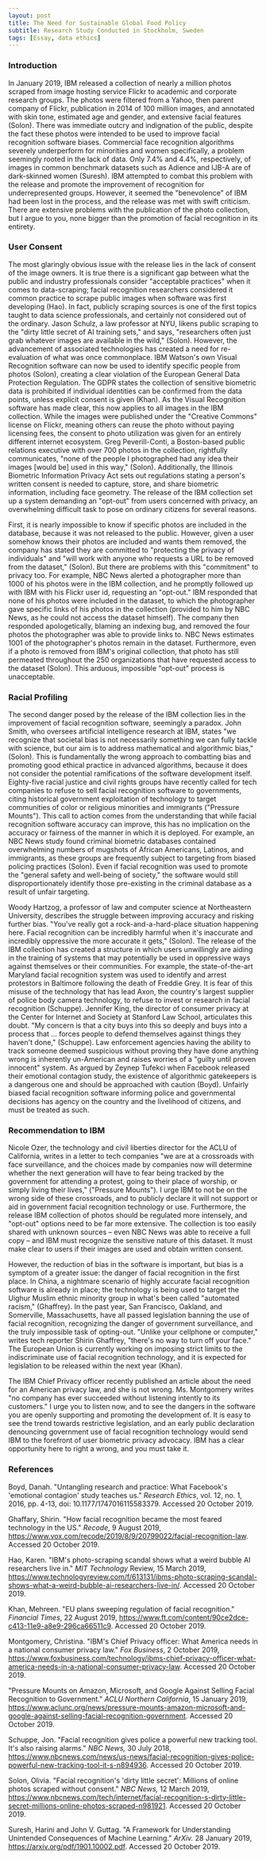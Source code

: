 ```yaml
---
layout: post
title: The Need for Sustainable Global Food Policy
subtitle: Research Study Conducted in Stockholm, Sweden
tags: [Essay, data ethics]
---
```


### Introduction

In January 2019, IBM released a collection of nearly a million photos scraped from image hosting service Flickr to academic and corporate research groups. The photos were filtered from a Yahoo, then parent company of Flickr, publication in 2014 of 100 million images, and annotated with skin tone, estimated age and gender, and extensive facial features (Solon). There was immediate outcry and indignation of the public, despite the fact these photos were intended to be used to improve facial recognition software biases. Commercial face recognition algorithms severely underperform for minorities and women specifically, a problem seemingly rooted in the lack of data. Only 7.4% and 4.4%, respectively, of images in common benchmark datasets such as Adience and IJB-A are of dark-skinned women (Suresh). IBM attempted to combat this problem with the release and promote the improvement of recognition for underrepresented groups. However, it seemed the &quot;benevolence&quot; of IBM had been lost in the process, and the release was met with swift criticism. There are extensive problems with the publication of the photo collection, but I argue to you, none bigger than the promotion of facial recognition in its entirety.

### User Consent

The most glaringly obvious issue with the release lies in the lack of consent of the image owners. It is true there is a significant gap between what the public and industry professionals consider &quot;acceptable practices&quot; when it comes to data-scraping; facial recognition researchers considered it common practice to scrape public images when software was first developing (Hao). In fact, publicly scraping sources is one of the first topics taught to data science professionals, and certainly not considered out of the ordinary. Jason Schulz, a law professor at NYU, likens public scraping to the &quot;dirty little secret of AI training sets,&quot; and says, &quot;researchers often just grab whatever images are available in the wild,&quot; (Solon). However, the advancement of associated technologies has created a need for re-evaluation of what was once commonplace. IBM Watson&#39;s own Visual Recognition software can now be used to identify specific people from photos (Solon), creating a clear violation of the European General Data Protection Regulation. The GDPR states the collection of sensitive biometric data is prohibited if individual identities can be confirmed from the data points, unless explicit consent is given (Khan). As the Visual Recognition software has made clear, this now applies to all images in the IBM collection. While the images were published under the &quot;Creative Commons&quot; license on Flickr, meaning others can reuse the photo without paying licensing fees, the consent to photo utilization was given for an entirely different internet ecosystem. Greg Peverill-Conti, a Boston-based public relations executive with over 700 photos in the collection, rightfully communicates, &quot;none of the people I photographed had any idea their images [would be] used in this way,&quot; (Solon). Additionally, the Illinois Biometric Information Privacy Act sets out regulations stating a person&#39;s written consent is needed to capture, store, and share biometric information, including face geometry. The release of the IBM collection set up a system demanding an &quot;opt-out&quot; from users concerned with privacy, an overwhelming difficult task to pose on ordinary citizens for several reasons.

First, it is nearly impossible to know if specific photos are included in the database, because it was not released to the public. However, given a user somehow knows their photos are included and wants them removed, the company has stated they are committed to &quot;protecting the privacy of individuals&quot; and &quot;will work with anyone who requests a URL to be removed from the dataset,&quot; (Solon). But there are problems with this &quot;commitment&quot; to privacy too. For example, NBC News alerted a photographer more than 1000 of his photos were in the IBM collection, and he promptly followed up with IBM with his Flickr user id, requesting an &quot;opt-out.&quot; IBM responded that none of his photos were included in the dataset, to which the photographer gave specific links of his photos in the collection (provided to him by NBC News, as he could not access the dataset himself). The company then responded apologetically, blaming an indexing bug, and removed the four photos the photographer was able to provide links to. NBC News estimates 1001 of the photographer&#39;s photos remain in the dataset. Furthermore, even if a photo is removed from IBM&#39;s original collection, that photo has still permeated throughout the 250 organizations that have requested access to the dataset (Solon). This arduous, impossible &quot;opt-out&quot; process is unacceptable.

### Racial Profiling

The second danger posed by the release of the IBM collection lies in the improvement of facial recognition software, seemingly a paradox. John Smith, who oversees artificial intelligence research at IBM, states &quot;we recognize that societal bias is not necessarily something we can fully tackle with science, but our aim is to address mathematical and algorithmic bias,&quot; (Solon). This is fundamentally the wrong approach to combatting bias and promoting good ethical practice in advanced algorithms, because it does not consider the potential ramifications of the software development itself. Eighty-five racial justice and civil rights groups have recently called for tech companies to refuse to sell facial recognition software to governments, citing historical government exploitation of technology to target communities of color or religious minorities and immigrants (&quot;Pressure Mounts&quot;). This call to action comes from the understanding that while facial recognition software accuracy can improve, this has no implication on the accuracy or fairness of the manner in which it is deployed. For example, an NBC News study found criminal biometric databases contained overwhelming numbers of mugshots of African Americans, Latinos, and immigrants, as these groups are frequently subject to targeting from biased policing practices (Solon). Even if facial recognition was used to promote the &quot;general safety and well-being of society,&quot; the software would still disproportionately identify those pre-existing in the criminal database as a result of unfair targeting.

Woody Hartzog, a professor of law and computer science at Northeastern University, describes the struggle between improving accuracy and risking further bias. &quot;You&#39;ve really got a rock-and-a-hard-place situation happening here. Facial recognition can be incredibly harmful when it&#39;s inaccurate and incredibly oppressive the more accurate it gets,&quot; (Solon). The release of the IBM collection has created a structure in which users unwillingly are aiding in the training of systems that may potentially be used in oppressive ways against themselves or their communities. For example, the state-of-the-art Maryland facial recognition system was used to identify and arrest protestors in Baltimore following the death of Freddie Grey. It is fear of this misuse of the technology that has lead Axon, the country&#39;s largest supplier of police body camera technology, to refuse to invest or research in facial recognition (Schuppe). Jennifer King, the director of consumer privacy at the Center for Internet and Society at Stanford Law School, articulates this doubt. &quot;My concern is that a city buys into this so deeply and buys into a process that … forces people to defend themselves against things they haven&#39;t done,&quot; (Schuppe). Law enforcement agencies having the ability to track someone deemed suspicious without proving they have done anything wrong is inherently un-American and raises worries of a &quot;guilty until proven innocent&quot; system. As argued by Zeynep Tufekci when Facebook released their emotional contagion study, the existence of algorithmic gatekeepers is a dangerous one and should be approached with caution (Boyd). Unfairly biased facial recognition software informing police and governmental decisions has agency on the country and the livelihood of citizens, and must be treated as such.

### Recommendation to IBM

Nicole Ozer, the technology and civil liberties director for the ACLU of California, writes in a letter to tech companies &quot;we are at a crossroads with face surveillance, and the choices made by companies now will determine whether the next generation will have to fear being tracked by the government for attending a protest, going to their place of worship, or simply living their lives,&quot; (&quot;Pressure Mounts&quot;). I urge IBM to not be on the wrong side of these crossroads, and to publicly declare it will not support or aid in government facial recognition technology or use. Furthermore, the release IBM collection of photos should be regulated more intensely, and &quot;opt-out&quot; options need to be far more extensive. The collection is too easily shared with unknown sources – even NBC News was able to receive a full copy – and IBM must recognize the sensitive nature of this dataset. It must make clear to users if their images are used and obtain written consent.

However, the reduction of bias in the software is important, but bias is a symptom of a greater issue: the danger of facial recognition in the first place. In China, a nightmare scenario of highly accurate facial recognition software is already in place; the technology is being used to target the Uighur Muslim ethnic minority group in what&#39;s been called &quot;automated racism,&quot; (Ghaffrey). In the past year, San Francisco, Oakland, and Somerville, Massachusetts, have all passed legislation banning the use of facial recognition, recognizing the danger of government surveillance, and the truly impossible task of opting-out. &quot;Unlike your cellphone or computer,&quot; writes tech reporter Shirin Ghaffrey, &quot;there&#39;s no way to turn off your face.&quot; The European Union is currently working on imposing strict limits to the indiscriminate use of facial recognition technology, and it is expected for legislation to be released within the next year (Khan).

The IBM Chief Privacy officer recently published an article about the need for an American privacy law, and she is not wrong. Ms. Montgomery writes &quot;no company has ever succeeded without listening intently to its customers.&quot; I urge you to listen now, and to see the dangers in the software you are openly supporting and promoting the development of. It is easy to see the trend towards restrictive legislation, and an early public declaration denouncing government use of facial recognition technology would send IBM to the forefront of user biometric privacy advocacy. IBM has a clear opportunity here to right a wrong, and you must take it.

### References

Boyd, Danah. &quot;Untangling research and practice: What Facebook&#39;s &#39;emotional contagion&#39; study teaches us.&quot; _Research Ethics_, vol. 12, no. 1, 2016, pp. 4-13, doi: 10.1177/1747016115583379. Accessed 20 October 2019.

Ghaffary, Shirin. &quot;How facial recognition became the most feared technology in the US.&quot; _Recode_, 9 August 2019, https://www.vox.com/recode/2019/8/9/20799022/facial-recognition-law. Accessed 20 October 2019.

Hao, Karen. &quot;IBM&#39;s photo-scraping scandal shows what a weird bubble AI researchers live in.&quot; _MIT Technology_ Review, 15 March 2019, https://www.technologyreview.com/f/613131/ibms-photo-scraping-scandal-shows-what-a-weird-bubble-ai-researchers-live-in/. Accessed 20 October 2019.

Khan, Mehreen. &quot;EU plans sweeping regulation of facial recognition.&quot; _Financial Times_, 22 August 2019, https://www.ft.com/content/90ce2dce-c413-11e9-a8e9-296ca66511c9. Accessed 20 October 2019.

Montgomery, Christina. &quot;IBM&#39;s Chief Privacy officer: What America needs in a national consumer privacy law.&quot; _Fox Business_, 2 October 2019, https://www.foxbusiness.com/technology/ibms-chief-privacy-officer-what-america-needs-in-a-national-consumer-privacy-law. Accessed 20 October 2019.

&quot;Pressure Mounts on Amazon, Microsoft, and Google Against Selling Facial Recognition to Government.&quot; _ACLU Northern California_, 15 January 2019, https://www.aclunc.org/news/pressure-mounts-amazon-microsoft-and-google-against-selling-facial-recognition-government. Accessed 20 October 2019.

Schuppe, Jon. &quot;Facial recognition gives police a powerful new tracking tool. It&#39;s also raising alarms.&quot; _NBC News,_ 30 July 2018, https://www.nbcnews.com/news/us-news/facial-recognition-gives-police-powerful-new-tracking-tool-it-s-n894936. Accessed 20 October 2019.

Solon, Olivia. &quot;Facial recognition&#39;s &#39;dirty little secret&#39;: Millions of online photos scraped without consent.&quot; _NBC News,_ 12 March 2019, https://www.nbcnews.com/tech/internet/facial-recognition-s-dirty-little-secret-millions-online-photos-scraped-n981921. Accessed 20 October 2019.

Suresh, Harini and John V. Guttag. &quot;A Framework for Understanding Unintended Consequences of Machine Learning.&quot; _ArXiv._ 28 January 2019, https://arxiv.org/pdf/1901.10002.pdf. Accessed 20 October 2019.
